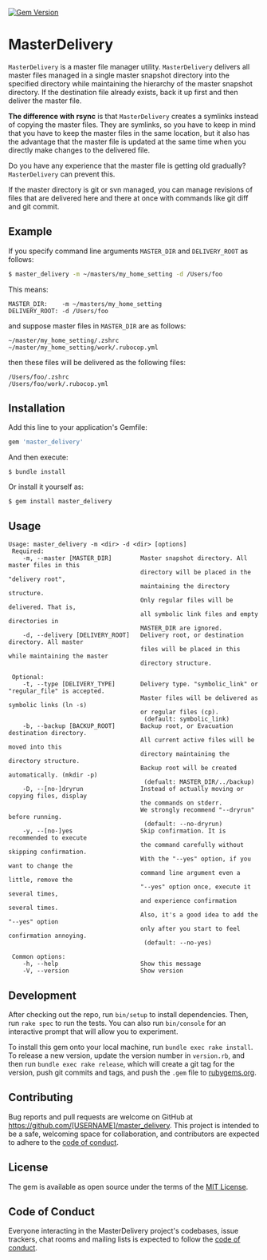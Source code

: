 [![Gem Version](https://badge.fury.io/rb/master_delivery.svg)](https://badge.fury.io/rb/master_delivery)

# MasterDelivery

`MasterDelivery` is a master file manager utility. `MasterDelivery` delivers all master files managed in a single master snapshot directory into the specified directory while maintaining the hierarchy of the master snapshot directory. If the destination file already exists, back it up first and then deliver the master file.

**The difference with rsync** is that `MasterDelivery` creates a symlinks instead of copying the master files. They are symlinks, so you have to keep in mind that you have to keep the master files in the same location,
but it also has the advantage that the master file is updated at the same time when you directly make changes to the delivered file.

Do you have any experience that the master file is getting old gradually? `MasterDelivery` can prevent this.

If the master directory is git or svn managed, you can manage revisions of files that are delivered here and there at once with commands like git diff and git commit.

## Example

If you specify command line arguments `MASTER_DIR` and `DELIVERY_ROOT` as follows:
```bash
$ master_delivery -m ~/masters/my_home_setting -d /Users/foo
```
This means:
```
MASTER_DIR:    -m ~/masters/my_home_setting
DELIVERY_ROOT: -d /Users/foo
```

and suppose master files in `MASTER_DIR` are as follows:
```
~/master/my_home_setting/.zshrc
~/master/my_home_setting/work/.rubocop.yml
```

then these files will be delivered as the following files:
```
/Users/foo/.zshrc
/Users/foo/work/.rubocop.yml
```


## Installation

Add this line to your application's Gemfile:

```ruby
gem 'master_delivery'
```

And then execute:

    $ bundle install

Or install it yourself as:

    $ gem install master_delivery

## Usage

```
Usage: master_delivery -m <dir> -d <dir> [options]
 Required:
    -m, --master [MASTER_DIR]        Master snapshot directory. All master files in this
                                     directory will be placed in the "delivery root",
                                     maintaining the directory structure.
                                     Only regular files will be delivered. That is,
                                     all symbolic link files and empty directories in
                                     MASTER_DIR are ignored.
    -d, --delivery [DELIVERY_ROOT]   Delivery root, or destination directory. All master
                                     files will be placed in this while maintaining the master
                                     directory structure.

 Optional:
    -t, --type [DELIVERY_TYPE]       Delivery type. "symbolic_link" or "regular_file" is accepted.
                                     Master files will be delivered as symbolic links (ln -s)
                                     or regular files (cp).
                                      (default: symbolic_link)
    -b, --backup [BACKUP_ROOT]       Backup root, or Evacuation destination directory.
                                     All current active files will be moved into this
                                     directory maintaining the directory structure.
                                     Backup root will be created automatically. (mkdir -p)
                                      (defualt: MASTER_DIR/../backup)
    -D, --[no-]dryrun                Instead of actually moving or copying files, display
                                     the commands on stderr.
                                     We strongly recommend "--dryrun" before running.
                                      (default: --no-dryrun)
    -y, --[no-]yes                   Skip confirmation. It is recommended to execute
                                     the command carefully without skipping confirmation.
                                     With the "--yes" option, if you want to change the
                                     command line argument even a little, remove the
                                     "--yes" option once, execute it several times,
                                     and experience confirmation several times.
                                     Also, it's a good idea to add the "--yes" option
                                     only after you start to feel confirmation annoying.
                                      (default: --no-yes)

 Common options:
    -h, --help                       Show this message
    -V, --version                    Show version

```

## Development

After checking out the repo, run `bin/setup` to install dependencies. Then, run `rake spec` to run the tests. You can also run `bin/console` for an interactive prompt that will allow you to experiment.

To install this gem onto your local machine, run `bundle exec rake install`. To release a new version, update the version number in `version.rb`, and then run `bundle exec rake release`, which will create a git tag for the version, push git commits and tags, and push the `.gem` file to [rubygems.org](https://rubygems.org).

## Contributing

Bug reports and pull requests are welcome on GitHub at https://github.com/[USERNAME]/master_delivery. This project is intended to be a safe, welcoming space for collaboration, and contributors are expected to adhere to the [code of conduct](https://github.com/[USERNAME]/master_delivery/blob/master/CODE_OF_CONDUCT.md).


## License

The gem is available as open source under the terms of the [MIT License](https://opensource.org/licenses/MIT).

## Code of Conduct

Everyone interacting in the MasterDelivery project's codebases, issue trackers, chat rooms and mailing lists is expected to follow the [code of conduct](https://github.com/[USERNAME]/master_delivery/blob/master/CODE_OF_CONDUCT.md).
